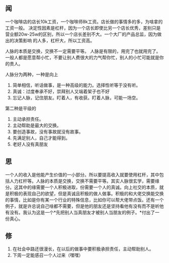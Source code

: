 ## 闻

一个咖啡店的店长10k工资，一个咖啡师8k工资。店长做的事情多的多，为啥拿的工资一般。 决定性因素是杠杆，因为一个店长即使比另一个店长优秀，差别只是营业额20w-25w的区别，所以一个店长差别不大。一个大厂的产品总监，因为做出的决策影响
的人多，杠杆大，所以工资高。

人脉的本质是交换，交换不一定需要平等。
人脉是有限的，用完了也就用完了。一般人都是愿意帮小忙，不要让别人费很大的力气帮你忙，别人的小忙可能就是你的贵人。

人脉分为两种，一种是向上
1. 简单相信，听话做事，是一种高级的能力。选择性听等于没有听。
2. 真诚：过度奉承不好，崇拜别人又端着架子也不好
3. 忘记人脉，记住朋友。盯着人，有收获。盯着人脉，可能一场空。

第二种是平级的

1. 主动承担责任。
2. 主动帮助是最大的交换。
3. 要创造事故，没有事故就没有故事。
4. 先满足别人，自己才能得到。
5. 老好人没有真朋友

## 思

一个人的收入是他能产生价值的一小部分。所以要提高收入就要使用杠杆，其中包括人力杠杆等。人脉的本质是交换，交换不需要平等。其实人脉很玄学，需要缘分。这其中的缘需要一个人积极进取，份需要一个人的真诚。向上社交的本质，就是积极的表现自己的欲望，但是真诚且积极的做人做事。积极的和大佬交换能交换的事情，比如是你有某一个行业的特殊信息，比如你可以帮大佬带点饭。还有一个例子，就是许总说自己啥都不需要，但是他的朋友还是坚持看他有没有而不是听他有没有。我认为这是一个*先把别人当真朋友才被别人当朋友的例子。*付出了一份真心。


## 修

1. 在社会中路还很漫长，在以后的做事中要积极承担责任，主动帮助别人。
2. 下周一定能感召一个人过来（嘿嘿）

















